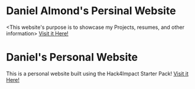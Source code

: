 # Daniel Almond's Persinal Website
<This website's purpose is to showcase my Projects, resumes, and other information>
[Visit it Here!](https://Daniel-Almond1.github.io)
# Daniel's Personal Website
This is a personal website built using the Hack4Impact Starter Pack!
<You can add any description you want here.>
[Visit it Here!](https://Daniel-Almond1.github.io)
